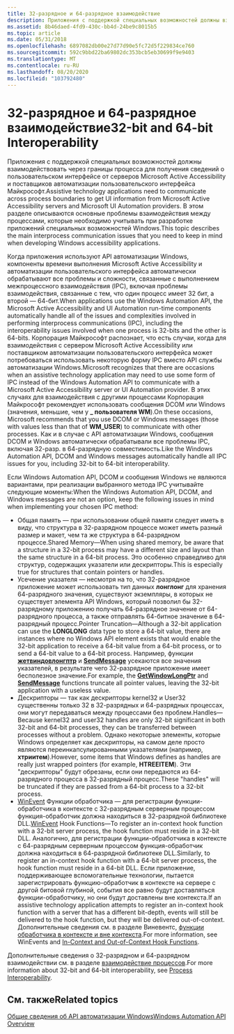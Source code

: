 ```yaml
---
title: 32-разрядное и 64-разрядное взаимодействие
description: Приложения с поддержкой специальных возможностей должны взаимодействовать через границы процесса для получения сведений о пользовательском интерфейсе от серверов Microsoft Active Accessibility и поставщиков автоматизации пользовательского интерфейса Майкрософт.
ms.assetid: 8b46daed-4fd9-430c-bb4d-24be9c8015b5
ms.topic: article
ms.date: 05/31/2018
ms.openlocfilehash: 6897082db00e27d77d90e5fc72d5f229834ce760
ms.sourcegitcommit: 592c9bbd22ba69802dc353bcb5eb30699f9e9403
ms.translationtype: MT
ms.contentlocale: ru-RU
ms.lasthandoff: 08/20/2020
ms.locfileid: "103792480"
---
```

# <a name="32-bit-and-64-bit-interoperability"></a><span data-ttu-id="575a2-103">32-разрядное и 64-разрядное взаимодействие</span><span class="sxs-lookup"><span data-stu-id="575a2-103">32-bit and 64-bit Interoperability</span></span>

<span data-ttu-id="575a2-104">Приложения с поддержкой специальных возможностей должны взаимодействовать через границы процесса для получения сведений о пользовательском интерфейсе от серверов Microsoft Active Accessibility и поставщиков автоматизации пользовательского интерфейса Майкрософт.</span><span class="sxs-lookup"><span data-stu-id="575a2-104">Assistive technology applications need to communicate across process boundaries to get UI information from Microsoft Active Accessibility servers and Microsoft UI Automation providers.</span></span> <span data-ttu-id="575a2-105">В этом разделе описываются основные проблемы взаимодействия между процессами, которые необходимо учитывать при разработке приложений специальных возможностей Windows.</span><span class="sxs-lookup"><span data-stu-id="575a2-105">This topic describes the main interprocess communication issues that you need to keep in mind when developing Windows accessibility applications.</span></span>

<span data-ttu-id="575a2-106">Когда приложения используют API автоматизации Windows, компоненты времени выполнения Microsoft Active Accessibility и автоматизации пользовательского интерфейса автоматически обрабатывают все проблемы и сложности, связанные с выполнением межпроцессного взаимодействия (IPC), включая проблемы взаимодействия, связанные с тем, что один процесс имеет 32 бит, а второй — 64-бит.</span><span class="sxs-lookup"><span data-stu-id="575a2-106">When applications use the Windows Automation API, the Microsoft Active Accessibility and UI Automation run-time components automatically handle all of the issues and complexities involved in performing interprocess communications (IPC), including the interoperability issues involved when one process is 32-bits and the other is 64-bits.</span></span> <span data-ttu-id="575a2-107">Корпорация Майкрософт распознает, что есть случаи, когда для взаимодействия с сервером Microsoft Active Accessibility или поставщиком автоматизации пользовательского интерфейса может потребоваться использовать некоторую форму IPC вместо API службы автоматизации Windows.</span><span class="sxs-lookup"><span data-stu-id="575a2-107">Microsoft recognizes that there are occasions when an assistive technology application may need to use some form of IPC instead of the Windows Automation API to communicate with a Microsoft Active Accessibility server or UI Automation provider.</span></span> <span data-ttu-id="575a2-108">В этих случаях для взаимодействия с другими процессами Корпорация Майкрософт рекомендует использовать сообщения DCOM или Windows (значения, меньшие, чем у **\_ пользователя WM**).</span><span class="sxs-lookup"><span data-stu-id="575a2-108">On these occasions, Microsoft recommends that you use DCOM or Windows messages (those with values less than that of **WM\_USER**) to communicate with other processes.</span></span> <span data-ttu-id="575a2-109">Как и в случае с API автоматизации Windows, сообщения DCOM и Windows автоматически обрабатывали все проблемы IPC, включая 32-разр. в 64-разрядную совместимость.</span><span class="sxs-lookup"><span data-stu-id="575a2-109">Like the Windows Automation API, DCOM and Windows messages automatically handle all IPC issues for you, including 32-bit to 64-bit interoperability.</span></span>

<span data-ttu-id="575a2-110">Если Windows Automation API, DCOM и сообщения Windows не являются вариантами, при реализации выбранного метода IPC учитывайте следующие моменты:</span><span class="sxs-lookup"><span data-stu-id="575a2-110">When the Windows Automation API, DCOM, and Windows messages are not an option, keep the following issues in mind when implementing your chosen IPC method:</span></span>

-   <span data-ttu-id="575a2-111">Общая память — при использовании общей памяти следует иметь в виду, что структура в 32-разрядном процессе может иметь разный размер и макет, чем та же структура в 64-разрядном процессе.</span><span class="sxs-lookup"><span data-stu-id="575a2-111">Shared Memory—When using shared memory, be aware that a structure in a 32-bit process may have a different size and layout than the same structure in a 64-bit process.</span></span> <span data-ttu-id="575a2-112">Это особенно справедливо для структур, содержащих указатели или дескрипторы.</span><span class="sxs-lookup"><span data-stu-id="575a2-112">This is especially true for structures that contain pointers or handles.</span></span>
-   <span data-ttu-id="575a2-113">Усечение указателя — несмотря на то, что 32-разрядное приложение может использовать тип данных **лонглонг** для хранения 64-разрядного значения, существуют экземпляры, в которых не существует элемента API Windows, который позволил бы 32-разрядному приложению получать 64-разрядное значение от 64-разрядного процесса, а также отправлять 64-битное значение в 64-разрядный процесс.</span><span class="sxs-lookup"><span data-stu-id="575a2-113">Pointer Truncation—Although a 32-bit application can use the **LONGLONG** data type to store a 64-bit value, there are instances where no Windows API element exists that would enable the 32-bit application to receive a 64-bit value from a 64-bit process, or to send a 64-bit value to a 64-bit process.</span></span> <span data-ttu-id="575a2-114">Например, функции [**жетвиндовлонгптр**](/windows/desktop/api/winuser/nf-winuser-getwindowlongptra) и [**SendMessage**](/windows/desktop/api/winuser/nf-winuser-sendmessage) усекаются все значения указателей, в результате чего 32-разрядное приложение имеет бесполезное значение.</span><span class="sxs-lookup"><span data-stu-id="575a2-114">For example, the [**GetWindowLongPtr**](/windows/desktop/api/winuser/nf-winuser-getwindowlongptra) and [**SendMessage**](/windows/desktop/api/winuser/nf-winuser-sendmessage) functions truncate all pointer values, leaving the 32-bit application with a useless value.</span></span>
-   <span data-ttu-id="575a2-115">Дескрипторы — так как дескрипторы kernel32 и User32 существенны только 32 в 32-разрядных и 64-разрядных процессах, они могут передаваться между процессами без проблем.</span><span class="sxs-lookup"><span data-stu-id="575a2-115">Handles—Because kernel32 and user32 handles are only 32-bit significant in both 32-bit and 64-bit processes, they can be transferred between processes without a problem.</span></span> <span data-ttu-id="575a2-116">Однако некоторые элементы, которые Windows определяет как дескрипторы, на самом деле просто являются переинкапсулированными указателями (например, **хтриитем**).</span><span class="sxs-lookup"><span data-stu-id="575a2-116">However, some items that Windows defines as handles are really just wrapped pointers (for example, **HTREEITEM**).</span></span> <span data-ttu-id="575a2-117">Эти "дескрипторы" будут обрезаны, если они передаются из 64-разрядного процесса в 32-разрядный процесс.</span><span class="sxs-lookup"><span data-stu-id="575a2-117">These "handles" will be truncated if they are passed from a 64-bit process to a 32-bit process.</span></span>
-   <span data-ttu-id="575a2-118">[WinEvent](winevents-infrastructure.md) Функции обработчика — для регистрации функции-обработчика в контексте с 32-разрядным серверным процессом функция-обработчик должна находиться в 32-разрядной библиотеке DLL.</span><span class="sxs-lookup"><span data-stu-id="575a2-118">[WinEvent](winevents-infrastructure.md) Hook Functions—To register an in-context hook function with a 32-bit server process, the hook function must reside in a 32-bit DLL.</span></span> <span data-ttu-id="575a2-119">Аналогично, для регистрации функции-обработчика в контексте с 64-разрядным серверным процессом функция-обработчик должна находиться в 64-разрядной библиотеке DLL.</span><span class="sxs-lookup"><span data-stu-id="575a2-119">Similarly, to register an in-context hook function with a 64-bit server process, the hook function must reside in a 64-bit DLL.</span></span> <span data-ttu-id="575a2-120">Если приложение, поддерживающее вспомогательные технологии, пытается зарегистрировать функцию-обработчик в контексте на сервере с другой битовой глубиной, события все равно будут доставляться функции-обработчику, но они будут доставлены вне контекста.</span><span class="sxs-lookup"><span data-stu-id="575a2-120">If an assistive technology application attempts to register an in-context hook function with a server that has a different bit-depth, events will still be delivered to the hook function, but they will be delivered out-of-context.</span></span> <span data-ttu-id="575a2-121">Дополнительные сведения см. в разделе Виневентс, [функции обработчика в контексте и вне контекста](in-context-and-out-of-context-hook-functions.md).</span><span class="sxs-lookup"><span data-stu-id="575a2-121">For more information, see WinEvents and [In-Context and Out-of-Context Hook Functions](in-context-and-out-of-context-hook-functions.md).</span></span>

<span data-ttu-id="575a2-122">Дополнительные сведения о 32-разрядном и 64-разрядном взаимодействии см. в разделе [взаимодействие процессов](/windows/desktop/WinProg64/process-interoperability).</span><span class="sxs-lookup"><span data-stu-id="575a2-122">For more information about 32-bit and 64-bit interoperability, see [Process Interoperability](/windows/desktop/WinProg64/process-interoperability).</span></span>

## <a name="related-topics"></a><span data-ttu-id="575a2-123">См. также</span><span class="sxs-lookup"><span data-stu-id="575a2-123">Related topics</span></span>

<dl> <dt>

[<span data-ttu-id="575a2-124">Общие сведения об API автоматизации Windows</span><span class="sxs-lookup"><span data-stu-id="575a2-124">Windows Automation API Overview</span></span>](windows-automation-api-overview.md)
</dt> </dl>

 

 